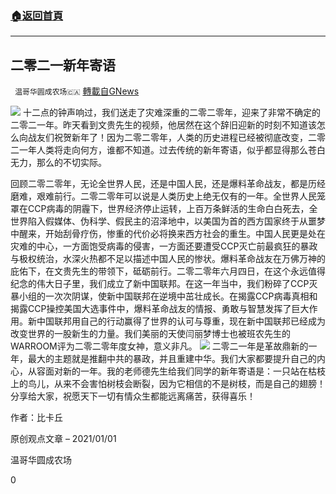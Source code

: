 ###  [:house:返回首頁](https://github.com/ourhimalayas/txt)
---

## 二零二一新年寄语
` 温哥华圆成农场🇨🇦` [轉載自GNews](https://gnews.org/zh-hans/707359/)

![]()![](https://gnews.org/wp-content/uploads/2021/01/新年1.png)
十二点的钟声响过，我们送走了灾难深重的二零二零年，迎来了非常不确定的二零二一年。昨天看到文贵先生的视频，他居然在这个辞旧迎新的时刻不知道该怎么向战友们祝贺新年了！因为二零二零年，人类的历史进程已经被彻底改变，二零二一年人类将走向何方，谁都不知道。过去传统的新年寄语，似乎都显得那么苍白无力，那么的不切实际。

回顾二零二零年，无论全世界人民，还是中国人民，还是爆料革命战友，都是历经磨难，艰难前行。二零二零年可以说是人类历史上绝无仅有的一年。全世界人民笼罩在CCP病毒的阴霾下，世界经济停止运转，上百万条鲜活的生命白白死去，全世界陷入假媒体、伪科学、假民主的沼泽地中，以美国为首的西方国家终于从噩梦中醒来，开始刮骨疗伤，惨重的代价必将换来西方社会的重生。中国人民更是处在灾难的中心，一方面饱受病毒的侵害，一方面还要遭受CCP灭亡前最疯狂的暴政与极权统治，水深火热都不足以描述中国人民的惨状。爆料革命战友在万佛万神的庇佑下，在文贵先生的带领下，砥砺前行。二零二零年六月四日，在这个永远值得纪念的伟大日子里，我们成立了新中国联邦。在这一年当中，我们粉碎了CCP灭暴小组的一次次阴谋，使新中国联邦在逆境中茁壮成长。在揭露CCP病毒真相和揭露CCP操控美国大选事件中，爆料革命战友的情报、勇敢与智慧发挥了巨大作用。新中国联邦用自己的行动赢得了世界的认可与尊重，现在新中国联邦已经成为改变世界的一股新生的力量。我们美丽的天使闫丽梦博士也被班农先生的WARROOM评为二零二零年度女神，意义非凡。
![]()![](https://gnews.org/wp-content/uploads/2021/01/新年2.png)
二零二一年是革故鼎新的一年，最大的主题就是推翻中共的暴政，并且重建中华。我们大家都要提升自己的内心，从容面对新的一年。我的老师德先生给我们同学的新年寄语是：一只站在枯枝上的鸟儿，从来不会害怕树枝会断裂，因为它相信的不是树枝，而是自己的翅膀！分享给大家，祝愿天下一切有情众生都能远离痛苦，获得喜乐！

作者：比卡丘

原创观点文章 – 2021/01/01

温哥华圆成农场

0
